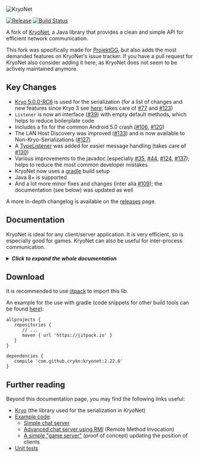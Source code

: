 ![KryoNet](https://raw.github.com/wiki/EsotericSoftware/kryonet/images/logo.jpg)

[![Release](https://jitpack.io/v/crykn/kryonet.svg)](https://jitpack.io/#crykn/kryonet) [![Build Status](https://travis-ci.org/crykn/quakemonkey.svg?branch=master)](https://travis-ci.org/crykn/quakemonkey)

A fork of [KryoNet](https://github.com/EsotericSoftware/kryonet/), a Java library that provides a clean and simple API for efficient network communication.

This fork was specifically made for [ProjektGG](https://github.com/eskalon/ProjektGG), but also adds the most demanded features on KryoNet's issue tracker. If you have a pull request for KryoNet also consider adding it here, as KryoNet does not seem to be actively maintained anymore.

## Key Changes
* [Kryo 5.0.0-RC6](https://github.com/EsotericSoftware/kryo/releases/tag/kryo-parent-5.0.0-RC6) is used for the serialization (for a list of changes and new features since Kryo 3 see [here](https://groups.google.com/forum/#!msg/kryo-users/sBZ10dwrwFQ/hb6FF5ZXCQAJ); takes care of [#77](https://github.com/EsotericSoftware/kryonet/issues/77) and [#123](https://github.com/EsotericSoftware/kryonet/issues/123))
* `Listener` is now an interface ([#39](https://github.com/EsotericSoftware/kryonet/issues/39)) with empty default methods, which helps to reduce boilerplate code
* Includes a fix for the common Android 5.0 crash ([#106](https://github.com/EsotericSoftware/kryonet/issues/106), [#120](https://github.com/EsotericSoftware/kryonet/issues/106))
* The LAN Host Discovery was improved ([#133](https://github.com/EsotericSoftware/kryonet/pull/133)) and is now available to Non-Kryo-Serializations ([#127](https://github.com/EsotericSoftware/kryonet/issues/127))
* A [TypeListener](#typelisteners) was added for easier message handling (takes care of [#130](https://github.com/EsotericSoftware/kryonet/issues/130))
* Various improvements to the javadoc (especially [#35](https://github.com/EsotericSoftware/kryonet/issues/35), [#44](https://github.com/EsotericSoftware/kryonet/issues/44), [#124](https://github.com/EsotericSoftware/kryonet/issues/124), [#137](https://github.com/EsotericSoftware/kryonet/issues/137)); helps to reduce the most common developer mistakes
* KryoNet now uses a [gradle](https://gradle.org/) build setup
* Java 8+ is supported
* And a lot more minor fixes and changes (inter alia [#109](https://github.com/EsotericSoftware/kryonet/issues/109#issuecomment-643352317)); the documentation (see below) was updated as well

A more in-depth changelog is available on the [releases](https://github.com/crykn/kryonet/releases) page.

## Documentation
KryoNet is ideal for any client/server application. It is very efficient, so is especially good for games. KryoNet can also be useful for inter-process communication.

<details>
  <summary><b><i>Click to expand the whole documentation</i></b></summary>
  
- [Running a server](#running-a-server)
- [TypeListeners](#typelisteners)
- [Connecting a client](#connecting-a-client)
- [Registering classes](#registering-classes)
- [TCP and UDP](#tcp-and-udp)
- [Buffer sizes](#buffer-sizes)
- [Threading](#threading)
- [LAN server discovery](#lan-server-discovery)
- [Pluggable Serialization](#pluggable-serialization)
- [Logging](#logging)
- [Remote Method Invocation (RMI)](#remote-method-invocation)
- [KryoNet versus ?](#kryonet-versus-)

---

### Running a server

This code starts a server on TCP port 54555 and UDP port 54777:

```java
    Server server = new Server();
    server.start();
    server.bind(54555, 54777);
```

The `start()` method starts a thread to handle incoming connections, reading/writing to the socket and notifying listeners.

This code adds a listener to handle receiving objects:

```java
    server.addListener(new Listener() {
       public void received (Connection connection, Object object) {
          if (object instanceof SomeRequest) {
             SomeRequest request = (SomeRequest)object;
             System.out.println(request.text);
    
             SomeResponse response = new SomeResponse();
             response.text = "Thanks";
             connection.sendTCP(response);
          }
       }
    });
```

<details>
  <summary><b><i>Click to expand the class definitions of 'SomeRequest' and 'SomeResponse'</i></b></summary>
  
```java
    public class SomeRequest {
       public String text;
    }
    public class SomeResponse {
       public String text;
    }
```
  
</details>

Typically a listener has a series of `instanceof` checks to decide what to do with the object received. In this example, it prints out a string and sends a response over TCP.

Note the Listener class also has `connected(Connection)` and `disconnected(Connection)` methods that can be overridden.

---

### TypeListeners

Type listeners takes care of distributing received messages to previously specified handlers. This replaces the long instanceof checks and allows for rather concise code, especially with lambdas: 

```java
TypeListener typeListener = new TypeListener();

// add a type handler for SomeRequest.class   
typeListener.addTypeHandler(SomeRequest.class,
   (con, msg) -> {
      System.out.println(msg.getSomeData());
   });
// add another one for SomeOtherRequest.class
typeListener.addTypeHandler(SomeOtherRequest.class,
   (con, msg) -> {
      con.sendTCP(new SomeResponse());
});

server.addListener(typeListener);
```

In the above example `con` is the connection to the client and `msg` is the received object - already cast to the right type.

---

### Connecting a client

This code connects to a server running on TCP port 54555 and UDP port 54777:

```java
    Client client = new Client();
    client.start();
    client.connect(5000, "192.168.0.4", 54555, 54777);
    
    SomeRequest request = new SomeRequest();
    request.text = "Here is the request";
    client.sendTCP(request);
```

The `start()` method starts a thread to handle the outgoing connection, reading/writing to the socket, and notifying listeners. Note that this method must be called before `connect(...)`, otherwise the outgoing connection will fail.

In the above example, the `connect(...)` method blocks for a maximum of 5000 milliseconds. If it times-out or the connecting otherwise fails, an exception is thrown (handling not shown in the example above). After the connection is made, the example sends a `SomeRequest` object to the server over TCP.

This code adds a listener to print out the response:

```java
    client.addListener(new Listener() {
       public void received (Connection connection, Object object) {
          if (object instanceof SomeResponse) {
             SomeResponse response = (SomeResponse)object;
             System.out.println(response.text);
          }
       }
    });
```

---

### Registering classes

For the above examples to work, the classes that are going to be sent over the network must be registered with [Kryo](https://github.com/EsotericSoftware/kryo/). Kryo takes care of serializing the objects to and from bytes.

```java
    Kryo kryo = server.getKryo();
    kryo.register(SomeRequest.class);
    kryo.register(SomeResponse.class);
    Kryo kryo = client.getKryo();
    kryo.register(SomeRequest.class);
    kryo.register(SomeResponse.class);
```

This must be done on both the client and server, before any network communication occurs. It is very important that the exact same classes are registered on both the client and server and that they are registered in the exact same order. Because of this, typically the code that registers classes is placed in a method on a class available to both the client and server.

Please look at the [Kryo serialization library](https://github.com/EsotericSoftware/kryo) for more information on how objects are serialized for network transfer. Kryo can serialize any object and supports data compression (e.g. deflate compression).

---

### TCP and UDP

KryoNet always uses a TCP port. This allows the framework to easily perform reliable communication and have a stateful connection. KryoNet can optionally use a UDP port in addition to the TCP one. While both ports can be used simultaneously, it is not recommended to send an huge amount of data on both at the same time because the two protocols can [affect each other](http://www.isoc.org/INET97/proceedings/F3/F3_1.HTM).

**TCP** is reliable, meaning objects sent are sure to arrive at their destination eventually. **UDP** is faster, but unreliable, meaning an object sent may never be delivered. Because it is faster, UDP is typically used, when many updates are being sent and it does not matter if one update is missed.

Note that KryoNet does not currently implement any extra features for UDP, such as reliability or flow control. It is left to the application to make proper use of the UDP connection. See [here](https://github.com/crykn/quakemonkey) for an example of a delta-snapshot-protocol.

---

### Buffer sizes

KryoNet uses a few buffers for serialization and deserialization that must be sized appropriately for a specific application. See the `Client` and `Server` constructors for customizing the buffer sizes. There are two types of buffers, a write buffer and an object buffer.

To receive an object graph, the bytes are stored in the object buffer until all of the bytes for the object are received, then the object is deserialized. The object buffer should be sized at least as large as the largest object that will be received.

To send an object graph, it is serialized to the write buffer where it is queued until it can be written to the network socket. Typically it is written immediately, but when sending a lot of data or when the network is slow, it may remain queued in the write buffer for a short time. The write buffer should be sized at least as large as the largest object that will be sent, plus some head room to allow for some serialized objects to be queued. The amount of head room needed is dependent upon the size of objects being sent and how often they are sent.

To avoid very large buffer sizes, object graphs can be split into smaller pieces and sent separately. Collecting the pieces and reassembling the larger object graph, or writing them to disk, etc is left to the application code. If a large number of small object graphs are queued to be written at once, it may exceed the write buffer size. `TcpIdleSender` and `InputStreamSender` can be used to queue more data only when the connection is idle. Also see the `setIdleThreshold` method on the Connection class.

---

### Threading

KryoNet imposes no restrictions on how threading is handled. The `Server` and `Client` classes have an `update()` method that accepts connections and reads or writes any pending data for the current connections. The update method should be called periodically to process network events. Both the `Client` and `Server` classes implement `Runnable` and the `run()` method continually calls update until the `stop()` method is called. 

Handing a client or server to a `java.lang.Thread` is a convenient way to have a dedicated update thread, and this is what the `start` method does. If this does not fit your needs, call `update()` manually from the thread of your choice.

Listeners are notified from the update thread, so should not block for long. To change this behavior, take a look at `ThreadedListener` and `QueuedListener`.

The update thread should never be blocked to wait for an incoming network message, as this will cause a deadlock.

---

### LAN server discovery

KryoNet can broadcast a UDP message on the LAN to discover any servers running:

```java
    InetAddress address = client.discoverHost(54777, 5000);
    System.out.println(address);
```

This will print the address of the first server found running on UDP port 54777. The call will block for up to 5000 milliseconds, waiting for a response. A more in-depth example (where additional data is sent) can be found in the `DiscoverHostTest`.

---

### Logging

KryoNet makes use of the low overhead, lightweight [MinLog logging library](https://github.com/EsotericSoftware/minlog). The logging level can be set in this way:

```java
    Log.set(LEVEL_TRACE);
```

KryoNet does minimal logging at INFO and above levels. DEBUG is good to use during development and indicates the total number of bytes for each object sent. TRACE is good to use when debugging a specific problem, but outputs too much information to leave on all the time.

MinLog supports a fixed logging level, which will remove logging statements below that level. For efficiency, KryoNet can be compiled with a fixed logging level MinLog JAR. See [here](https://github.com/EsotericSoftware/minlog#fixed-logging-levels) for more information.

---

### Pluggable Serialization

Serialization can be customized by providing a Serialization instance to the Client and Server constructors. By default KryoNet uses [Kryo](https://github.com/EsotericSoftware/kryo) (hence the name of *Kryo*Net) for serialization. Kryo uses a binary format and is [very efficient](https://github.com/EsotericSoftware/kryo#benchmarks), highly configurable and does automatic serialization for most object graphs.

Additionally, JSON serialization is provided which uses [JsonBeans](https://github.com/EsotericSoftware/jsonbeans). JSON is human readable so is convenient for use during development to monitor the data being sent and received.

---

### Remote Method Invocation

KryoNet has an easy to use mechanism for invoking methods on remote objects (RMI). This has a small amount of overhead versus explicitly sending objects. RMI can hide that methods are being marshaled and executed remotely, but in practice the code using such methods will need to be aware of the network communication to handle errors and methods that block. KryoNet's RMI is not related to the java.rmi package.

RMI is done by first calling `registerClasses`, creating an ObjectSpace and registering objects with an ID on one side of the connection:

```java
    ObjectSpace.registerClasses(endPoint.getKryo());
    ObjectSpace objectSpace = new ObjectSpace();
    objectSpace.register(42, someObject);
    // ...
    objectSpace.addConnection(connection);
```

Multiple ObjectSpaces can be created for both the client or server side. Once registered, objects can be used on the other side of the registered connections:

```java
    SomeObject someObject = ObjectSpace.getRemoteObject(connection, 42, SomeObject.class);
    SomeResult result = someObject.doSomething();
```

The `getRemoteObject(...)` method returns a proxy object that represents the specified class. When a method on the class is called, a message is sent over the connection and on the remote side the method is invoked on the registered object. The method blocks until the return value is sent back over the connection.

Exactly how the remote method invocation is performed can be customized by casting the proxy object to a RemoteObject.

```java
    SomeObject someObject = ObjectSpace.getRemoteObject(connection, 42, SomeObject.class);
    ((RemoteObject)someObject).setNonBlocking(true, true);
    someObject.doSomething();
```

Note that the SomeObject class does not need to implement RemoteObject, this is handled automatically.

The first `true` passed to `setNonBlocking` causes remote method invocations to be non-blocking. When `doSomething` is invoked, it will not block and wait for the return value. Instead the method will just return null.

The second `true` passed to `setNonBlocking` indicates that the return value of remote method invocations are to be ignored. This means the server will not waste time or bandwidth sending the result of the remote method invocation.

If the second parameter for `setNonBlocking` is false, the server will send back the remote method invocation return value. There are two ways to access a return value for a non-blocking method invocation:

```java
    RemoteObject remoteObject = (RemoteObject)someObject;
    remoteObject.setNonBlocking(true, false);
    someObject.doSomething();
    // ...
    SomeResult result = remoteObject.waitForLastResponse();

    RemoteObject remoteObject = (RemoteObject)someObject;
    remoteObject.setNonBlocking(true, false);
    someObject.doSomething();
    byte responseID = remoteObject.getLastResponseID();
    // ...
    SomeResult result = remoteObject.waitForResponse(responseID);
```

---

### KryoNet versus ?

Because KryoNet solves a specific problem (a simple networking API with a powerful serialization solution), the KryoNet API can do so very elegantly. However, KryoNet makes the assumptions that it will only be used for client/server architectures and that it will be used on both sides of the network. For you to make an informed decision, here are some common alternatives to KryoNet:

* [Netty](https://netty.io) is another popular networking framework. However, it does not offer a robust out-of-the-box serializing solution like KryoNet and seems to have a steeper learning curve. It also does not intrinsically support RMI.

* The [Apache MINA](http://mina.apache.org/) project is similar to KryoNet. MINA's API is lower level and a great deal more complicated. Even the simplest client/server will require a lot more code to be written. Furthermore, MINA is not integrated with a robust serialization framework and doesn't support RMI out-of-the-box.

* [JRakNet](https://github.com/JRakNet/JRakNet) is a java port of the C++ networking engine [RakNet](https://github.com/facebookarchive/RakNet) and based on Netty. However, it has some shortcomings featurewise (no RMI, no serialization framework) and is a lot less flexible than other networking frameworks.

* [Discontinued] The [PyroNet](https://code.google.com/p/pyronet/) project is a minimal layer over NIO. It provides TCP networking similar to KryoNet, but without the higher level features. Priobit requires all network communication to occur on a single thread.

* [Disconitnued] The [Java Game Networking](http://code.google.com/p/jgn/) project is a higher level library similar to KryoNet. JGN does not have as simple of an API.

---
  
</details>

## Download

It is recommended to use [jitpack](https://jitpack.io/#crykn/kryonet/) to import this lib. 

An example for the use with gradle (code snippets for other build tools can be found [here](https://jitpack.io/#crykn/kryonet)):

```
allprojects {
   repositories {
      // ...
      maven { url 'https://jitpack.io' }
   }
}
	
dependencies {
   compile 'com.github.crykn:kryonet:2.22.6'
}
```

## Further reading

Beyond this documentation page, you may find the following links useful:

- [Kryo](https://github.com/EsotericSoftware/kryo) (the library used for the serialization in *Kryo*Net)
- [Example code](examples/com/esotericsoftware/kryonet/examples):
   - [Simple chat server](examples/com/esotericsoftware/kryonet/examples/chat)
   - [Advanced chat server using RMI](examples/com/esotericsoftware/kryonet/examples/chatrmi) (Remote Method Invocation)
   - [A simple "game server"](examples/com/esotericsoftware/kryonet/examples/position) (proof of concept) updating the position of clients
- [Unit tests](src/test/java/com/esotericsoftware/kryonet)